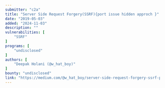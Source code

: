 ```yaml
---
submitter: "c2a"
title: "Server Side Request Forgery(SSRF){port issue hidden approch }"
date: "2019-05-03"
added: "2024-11-03"
description: ""
vulnerabilities: [
    "SSRF"
]
programs: [
    "undisclosed"
]
authors: [
    "Deepak Holani (@w_hat_boy)"
]
bounty: "undisclosed"
link: "https://medium.com/@w_hat_boy/server-side-request-forgery-ssrf-port-issue-hidden-approch-f4e67bd8cc86"
---
```




